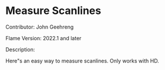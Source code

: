 # Measure Scanlines

Contributor: John Geehreng

Flame Version: 2022.1 and later

Description:

Here"s an easy way to measure scanlines. Only works with HD.